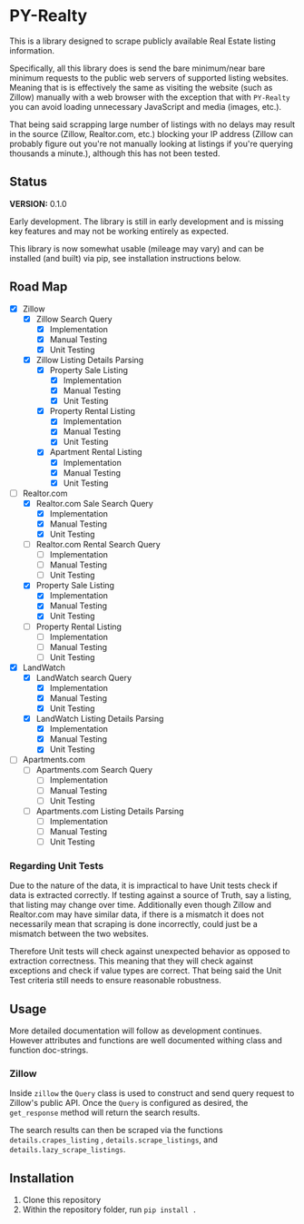 # PY-Realty

This is a library designed to scrape publicly available Real Estate listing information. 

Specifically, all this library does is send the bare minimum/near bare minimum requests to the public web servers of supported listing websites. Meaning that is is effectively the same as visiting the website (such as Zillow) manually with a web browser with the exception that with `PY-Realty` you can avoid loading unnecessary JavaScript and media (images, etc.). 

That being said scrapping large number of listings with no delays may result in the source (Zillow, Realtor.com, etc.) blocking your IP address (Zillow can probably figure out you're not manually looking at listings if you're querying thousands a minute.), although this has not been tested.

## Status

**VERSION:** 0.1.0

Early development. The library is still in early development and is missing key features and may not be working entirely as expected.

This library is now somewhat usable (mileage may vary) and can be installed (and built) via pip, see installation instructions below.

## Road Map

- [x] Zillow
  - [x] Zillow Search Query
    - [x] Implementation
    - [x] Manual Testing
    - [x] Unit Testing
  - [x] Zillow Listing Details Parsing
    - [x] Property Sale Listing
      - [x] Implementation
      - [x] Manual Testing
      - [x] Unit Testing
    - [x] Property Rental Listing
      - [x] Implementation
      - [x] Manual Testing
      - [x] Unit Testing
    - [x] Apartment Rental Listing
      - [x] Implementation
      - [x] Manual Testing
      - [x] Unit Testing
- [ ] Realtor.com
  - [x] Realtor.com Sale Search Query
      - [x] Implementation
      - [x] Manual Testing
      - [x] Unit Testing
  - [ ] Realtor.com Rental Search Query
      - [ ] Implementation
      - [ ] Manual Testing
      - [ ] Unit Testing
  - [x] Property Sale Listing
    - [x] Implementation
    - [x] Manual Testing
    - [x] Unit Testing
  - [ ] Property Rental Listing
    - [ ] Implementation
    - [ ] Manual Testing
    - [ ] Unit Testing
- [x] LandWatch
  - [x] LandWatch search Query
    - [x] Implementation
    - [x] Manual Testing
    - [x] Unit Testing
  - [x] LandWatch Listing Details Parsing
    - [x] Implementation
    - [x] Manual Testing
    - [x] Unit Testing
- [ ] Apartments.com
  - [ ] Apartments.com Search Query 
    - [ ] Implementation
    - [ ] Manual Testing
    - [ ] Unit Testing
  - [ ] Apartments.com Listing Details Parsing
    - [ ] Implementation
    - [ ] Manual Testing
    - [ ] Unit Testing

### Regarding Unit Tests

Due to the nature of the data, it is impractical to have Unit tests check if data is extracted correctly. If testing against a source of Truth, say a listing, that listing may change over time. Additionally even though Zillow and Realtor.com may have similar data, if there is a mismatch it does not necessarily mean that scraping is done incorrectly, could just be a mismatch between the two websites. 

Therefore Unit tests will check against unexpected behavior as opposed to extraction correctness. This meaning that they will check against exceptions and check if value types are correct. That being said the Unit Test criteria still needs to ensure reasonable robustness. 

## Usage

More detailed documentation will follow as development continues. However attributes and functions are well documented withing class and function doc-strings. 

### Zillow

Inside `zillow` the `Query` class is used to construct and send query request to Zillow's public API. Once the `Query` is configured as desired, the `get_response` method will return the search results.

The search results can then be scraped via the functions `details.crapes_listing` , `details.scrape_listings`, and `details.lazy_scrape_listings`.

## Installation

1. Clone this repository 
2. Within the repository folder, run `pip install .`